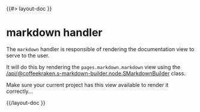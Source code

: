 <!--
/**
 * @name            Markdown
 * @namespace       doc
 * @type            Markdown
 * @platform        md
 * @status          stable
 * @menu            Documentation / Handlers           /doc/handlers/markdown
 *
 * @since           2.0.0
 * @author    Olivier Bossel <olivier.bossel@gmail.com> (https://coffeekraken.io)
 */
-->

{{#> layout-doc }}

# markdown handler

The `markdown` handler is responsible of rendering the documentation view to serve to the user.

It will do this by rendering the `pages.markdown.markdown` view using the [/api/@coffeekraken.s-markdown-builder.node.SMarkdownBuilder](SMarkdownBuilder) class.

Make sure your current project has this view available to render it correctly...

{{/layout-doc }}
